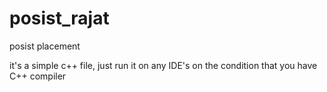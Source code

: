 # posist_rajat
posist placement 

it's a simple c++ file, just run it on any IDE's on the condition that you have C++ compiler
